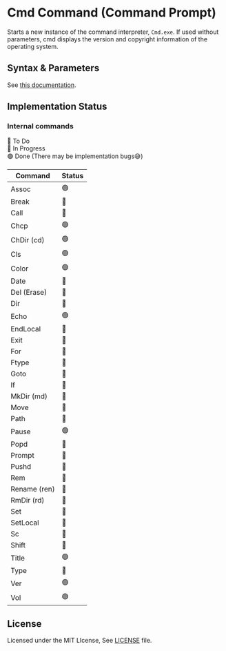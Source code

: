 # Cmd Command (Command Prompt)

Starts a new instance of the command interpreter, `Cmd.exe`. If used without parameters, cmd displays the version and copyright information of the operating system.

## Syntax & Parameters
See [this documentation](docs/cmd.md).

## Implementation Status

### Internal commands

🔴 To Do
<br>
🔵 In Progress
<br>
🟢 Done (There may be implementation bugs😅)

Command|Status
---|---
Assoc|🟢
Break|🔴
Call|🔴
Chcp|🟢
ChDir (cd)|🟢
Cls|🟢
Color|🟢
Date|🔵
Del (Erase)|🔴
Dir|🔵
Echo|🟢
EndLocal|🔴
Exit|🔵
For|🔴
Ftype|🔵
Goto|🔴
If|🔴
MkDir (md)|🔵
Move|🔴
Path|🔴
Pause|🟢
Popd|🔴
Prompt|🔵
Pushd|🔴
Rem|🔴
Rename (ren)|🔴
RmDir (rd)|🔴
Set|🔴
SetLocal|🔴
Sc|🔴
Shift|🔴
Title|🟢
Type|🔴
Ver|🟢
Vol|🟢

## License
Licensed under the MIT LIcense, See [LICENSE](LICENSE) file.
